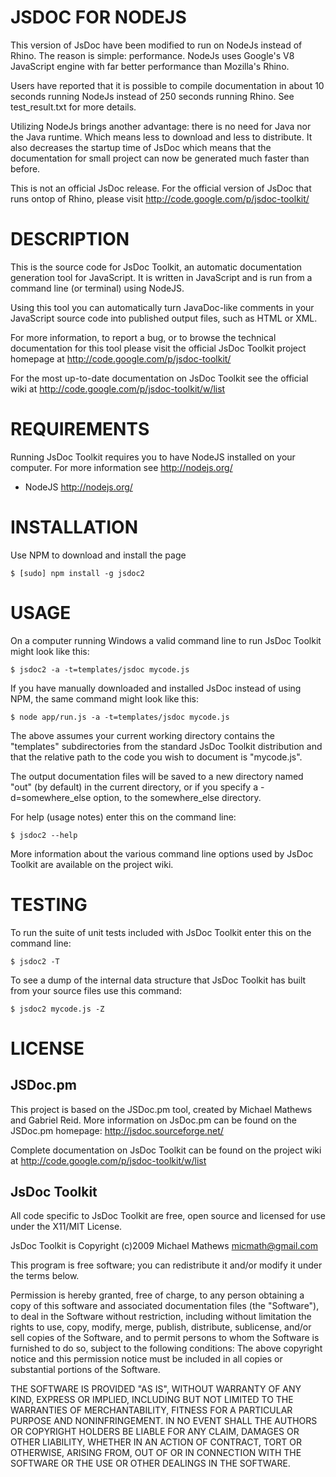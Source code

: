 JSDOC FOR NODEJS
======================================================================

This version of JsDoc have been modified to run on NodeJs instead of
Rhino. The reason is simple: performance. NodeJs uses Google's V8 
JavaScript engine with far better performance than Mozilla's Rhino.

Users have reported that it is possible to compile documentation in
about 10 seconds running NodeJs instead of 250 seconds running Rhino.
See test_result.txt for more details.

Utilizing NodeJs brings another advantage: there is no need for Java
nor the Java runtime. Which means less to download and less to 
distribute. It also decreases the startup time of JsDoc which means
that the documentation for small project can now be generated much 
faster than before.

This is not an official JsDoc release. For the official version of 
JsDoc that runs ontop of Rhino, please visit
http://code.google.com/p/jsdoc-toolkit/


DESCRIPTION
======================================================================

This is the source code for JsDoc Toolkit, an automatic documentation
generation tool for JavaScript. It is written in JavaScript and is run
from a command line (or terminal) using NodeJS.

Using this tool you can automatically turn JavaDoc-like comments in
your JavaScript source code into published output files, such as HTML
or XML.

For more information, to report a bug, or to browse the technical
documentation for this tool please visit the official JsDoc Toolkit
project homepage at http://code.google.com/p/jsdoc-toolkit/

For the most up-to-date documentation on JsDoc Toolkit see the 
official wiki at http://code.google.com/p/jsdoc-toolkit/w/list


REQUIREMENTS
======================================================================

Running JsDoc Toolkit requires you to have NodeJS installed on your
computer. For more information see http://nodejs.org/

 * NodeJS http://nodejs.org/


INSTALLATION
======================================================================

Use NPM to download and install the page

	$ [sudo] npm install -g jsdoc2

USAGE
======================================================================

On a computer running Windows a valid command line to run JsDoc
Toolkit might look like this:

	$ jsdoc2 -a -t=templates/jsdoc mycode.js

If you have manually downloaded and installed JsDoc instead of using
NPM, the same command might look like this:

	$ node app/run.js -a -t=templates/jsdoc mycode.js

The above assumes your current working directory contains the
"templates" subdirectories from the standard JsDoc Toolkit
distribution and that the relative path to the code you wish to
document is "mycode.js".

The output documentation files will be saved to a new directory named
"out" (by default) in the current directory, or if you specify a
-d=somewhere_else option, to the somewhere_else directory.

For help (usage notes) enter this on the command line:

	$ jsdoc2 --help

More information about the various command line options used by JsDoc
Toolkit are available on the project wiki.


TESTING
======================================================================

To run the suite of unit tests included with JsDoc Toolkit enter this
on the command line:

	$ jsdoc2 -T

To see a dump of the internal data structure that JsDoc Toolkit has
built from your source files use this command:

	$ jsdoc2 mycode.js -Z


LICENSE
======================================================================

JSDoc.pm
----------------------------------------------------------------------

This project is based on the JSDoc.pm tool, created by Michael
Mathews and Gabriel Reid. More information on JsDoc.pm can
be found on the JSDoc.pm homepage: http://jsdoc.sourceforge.net/

Complete documentation on JsDoc Toolkit can be found on the project
wiki at http://code.google.com/p/jsdoc-toolkit/w/list


JsDoc Toolkit
----------------------------------------------------------------------

All code specific to JsDoc Toolkit are free, open source and licensed
for use under the X11/MIT License.

JsDoc Toolkit is Copyright (c)2009 Michael Mathews <micmath@gmail.com>

This program is free software; you can redistribute it and/or
modify it under the terms below.

Permission is hereby granted, free of charge, to any person obtaining
a copy of this software and associated documentation files (the
"Software"), to deal in the Software without restriction, including
without limitation the rights to use, copy, modify, merge, publish,
distribute, sublicense, and/or sell copies of the Software, and to
permit persons to whom the Software is furnished to do so, subject to
the following conditions: The above copyright notice and this
permission notice must be included in all copies or substantial
portions of the Software.

THE SOFTWARE IS PROVIDED "AS IS", WITHOUT WARRANTY OF ANY KIND,
EXPRESS OR IMPLIED, INCLUDING BUT NOT LIMITED TO THE WARRANTIES OF
MERCHANTABILITY, FITNESS FOR A PARTICULAR PURPOSE AND NONINFRINGEMENT.
IN NO EVENT SHALL THE AUTHORS OR COPYRIGHT HOLDERS BE LIABLE FOR ANY
CLAIM, DAMAGES OR OTHER LIABILITY, WHETHER IN AN ACTION OF CONTRACT,
TORT OR OTHERWISE, ARISING FROM, OUT OF OR IN CONNECTION WITH THE
SOFTWARE OR THE USE OR OTHER DEALINGS IN THE SOFTWARE.

